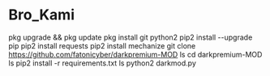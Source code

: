 # Bro_Kami

pkg upgrade && pkg update
pkg install git python2
pip2 install --upgrade pip
pip2 install requests
pip2 install mechanize
git clone https://github.com/fatonicyber/darkpremium-MOD
ls
cd darkpremium-MOD
ls
pip2 install -r requirements.txt
ls
python2 darkmod.py
